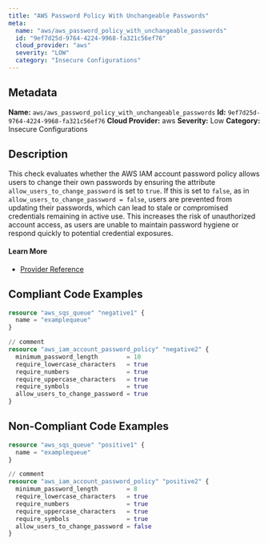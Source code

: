```yaml
---
title: "AWS Password Policy With Unchangeable Passwords"
meta:
  name: "aws/aws_password_policy_with_unchangeable_passwords"
  id: "9ef7d25d-9764-4224-9968-fa321c56ef76"
  cloud_provider: "aws"
  severity: "LOW"
  category: "Insecure Configurations"
---
```

## Metadata
**Name:** `aws/aws_password_policy_with_unchangeable_passwords`
**Id:** `9ef7d25d-9764-4224-9968-fa321c56ef76`
**Cloud Provider:** aws
**Severity:** Low
**Category:** Insecure Configurations
## Description
This check evaluates whether the AWS IAM account password policy allows users to change their own passwords by ensuring the attribute `allow_users_to_change_password` is set to `true`. If this is set to `false`, as in `allow_users_to_change_password = false`, users are prevented from updating their passwords, which can lead to stale or compromised credentials remaining in active use. This increases the risk of unauthorized account access, as users are unable to maintain password hygiene or respond quickly to potential credential exposures.

#### Learn More

 - [Provider Reference](https://registry.terraform.io/providers/hashicorp/aws/latest/docs/resources/iam_account_password_policy)


## Compliant Code Examples
```terraform
resource "aws_sqs_queue" "negative1" {
  name = "examplequeue"
}

// comment
resource "aws_iam_account_password_policy" "negative2" {
  minimum_password_length        = 10
  require_lowercase_characters   = true
  require_numbers                = true
  require_uppercase_characters   = true
  require_symbols                = true
  allow_users_to_change_password = true
}
```
## Non-Compliant Code Examples
```terraform
resource "aws_sqs_queue" "positive1" {
  name = "examplequeue"
}

// comment
resource "aws_iam_account_password_policy" "positive2" {
  minimum_password_length        = 8
  require_lowercase_characters   = true
  require_numbers                = true
  require_uppercase_characters   = true
  require_symbols                = true
  allow_users_to_change_password = false
}
```